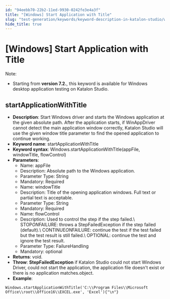 ```yaml
---
id: "94eebb70-22b2-11ed-9930-0242fe3e4a3f"
title: "[Windows] Start Application with Title"
slug: "test-generation/keywords/keyword-description-in-katalon-studio/windows-keywords/windows-start-application-with-title"
hide_title: true
---
```


# <a id="id_0" class="anchor_top_offset"/><a id="ariaid-title1" class="anchor_top_offset"/>[Windows] Start Application with Title

              
<div xmlns="http://www.w3.org/1999/xhtml" className="note note note_note" id="id_0__id"><span className="note__title">Note:</span> 
  <ul className="ul"><li className="li"><p className="p">Starting from <strong className="ph b">version 7.2.</strong>, this keyword is
        available for Windows desktop application testing on Katalon
        Studio.</p></li></ul>
</div>
      

## <a id="id_0__id_1" class="anchor_top_offset"/>startApplicationWithTitle

              
<ul xmlns="http://www.w3.org/1999/xhtml" className="ul"><li className="li">     <strong className="ph b">Description</strong>: Start Windows driver and starts     the Windows application at the given absolute path. After the     application starts, if WinAppDriver cannot detect the main     application window correctly, Katalon Studio will use the given     window title parameter to find the opened application to continue     working.</li><li className="li">     <strong className="ph b">Keyword name</strong>: startApplicationWithTitle</li><li className="li">     <strong className="ph b">Keyword syntax</strong>:     Windows.startApplicationWithTitle(appFile, windowTitle,     flowControl)</li><li className="li">     <strong className="ph b">Parameters</strong>:      <ul className="ul"><li className="li">Name: appFile</li><li className="li">Description: Absolute path to the Windows application.</li><li className="li">Parameter Type: String</li><li className="li">Mandatory: Required</li><li className="li">Name: windowTitle</li><li className="li">Description: Title of the opening application windows. Full         text or partial text is acceptable.</li><li className="li">Parameter Type: String</li><li className="li">Mandatory: Required</li><li className="li">Name: flowControl</li><li className="li">Description: Used to control the step if the step failed.\         STOP<em className="ph i">ON</em>FAILURE: throws a StepFailedException if the step         failed (default).\ CONTINUE<em className="ph i">ON</em>FAILURE: continue the test if         the test failed but the test result is still failed.\ OPTIONAL:         continue the test and ignore the test result.</li><li className="li">Parameter Type: FailureHandling</li><li className="li">Mandatory: optional</li></ul>   </li><li className="li">     <strong className="ph b">Returns</strong>: void.</li><li className="li">     <strong className="ph b">Throw</strong>: <strong className="ph b">StepFailedException</strong> if     Katalon Studio could not start Windows Driver, could not start the     application, the application file doesn't exist or there is no     application matches.object.</li><li className="li">     <strong className="ph b">Example</strong>:</li></ul> 
              
<pre xmlns="http://www.w3.org/1999/xhtml" className="pre codeblock"><code>Windows.startApplicationWithTitle('C:\\Program Files\\Microsoft Office\\root\\Office16\\EXCEL.exe', 'Excel'){"\n"}</code></pre> 
            
